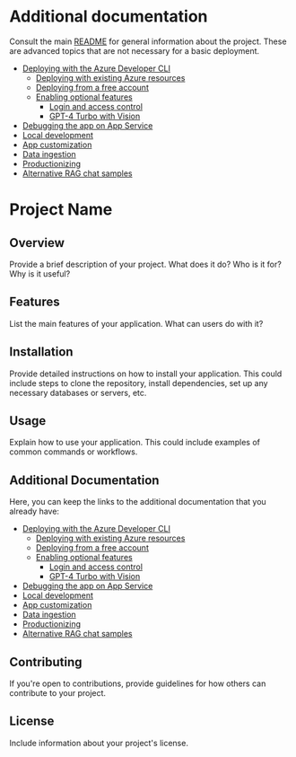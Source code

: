 # Additional documentation

Consult the main [README](../README.md) for general information about the project.
These are advanced topics that are not necessary for a basic deployment.

* [Deploying with the Azure Developer CLI](azd.md)
    * [Deploying with existing Azure resources](deploy_existing.md)
    * [Deploying from a free account](deploy_lowcost.md)
    * [Enabling optional features](deploy_features.md)
        * [Login and access control](login_and_acl.md)
        * [GPT-4 Turbo with Vision](gpt4v.md)
* [Debugging the app on App Service](appservice.md)
* [Local development](localdev.md)
* [App customization](customization.md)
* [Data ingestion](data_ingestion.md)
* [Productionizing](productionizing.md)
* [Alternative RAG chat samples](other_samples.md)

# Project Name

## Overview

Provide a brief description of your project. What does it do? Who is it for? Why is it useful?

## Features

List the main features of your application. What can users do with it?

## Installation

Provide detailed instructions on how to install your application. This could include steps to clone the repository, install dependencies, set up any necessary databases or servers, etc.

## Usage

Explain how to use your application. This could include examples of common commands or workflows.

## Additional Documentation

Here, you can keep the links to the additional documentation that you already have:

* [Deploying with the Azure Developer CLI](azd.md)
    * [Deploying with existing Azure resources](deploy_existing.md)
    * [Deploying from a free account](deploy_lowcost.md)
    * [Enabling optional features](deploy_features.md)
        * [Login and access control](login_and_acl.md)
        * [GPT-4 Turbo with Vision](gpt4v.md)
* [Debugging the app on App Service](appservice.md)
* [Local development](localdev.md)
* [App customization](customization.md)
* [Data ingestion](data_ingestion.md)
* [Productionizing](productionizing.md)
* [Alternative RAG chat samples](other_samples.md)

## Contributing

If you're open to contributions, provide guidelines for how others can contribute to your project.

## License

Include information about your project's license.
